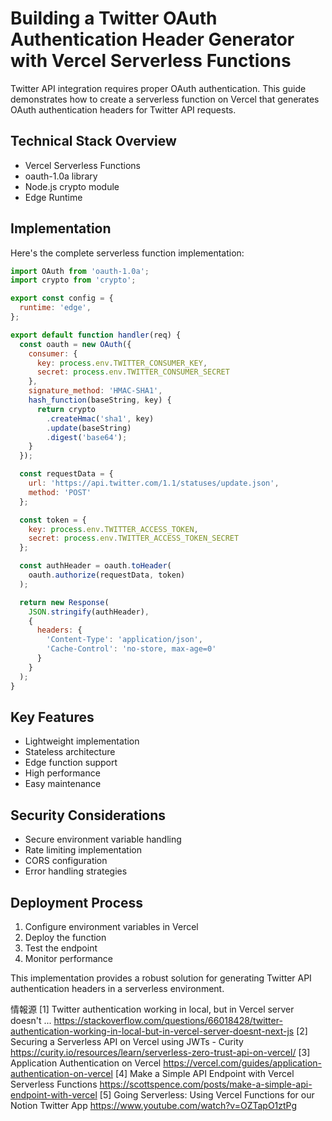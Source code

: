# Building a Twitter OAuth Authentication Header Generator with Vercel Serverless Functions

Twitter API integration requires proper OAuth authentication. This guide demonstrates how to create a serverless function on Vercel that generates OAuth authentication headers for Twitter API requests.

## Technical Stack Overview
- Vercel Serverless Functions
- oauth-1.0a library
- Node.js crypto module
- Edge Runtime

## Implementation

Here's the complete serverless function implementation:

```javascript
import OAuth from 'oauth-1.0a';
import crypto from 'crypto';

export const config = {
  runtime: 'edge',
};

export default function handler(req) {
  const oauth = new OAuth({
    consumer: {
      key: process.env.TWITTER_CONSUMER_KEY,
      secret: process.env.TWITTER_CONSUMER_SECRET
    },
    signature_method: 'HMAC-SHA1',
    hash_function(baseString, key) {
      return crypto
        .createHmac('sha1', key)
        .update(baseString)
        .digest('base64');
    }
  });

  const requestData = {
    url: 'https://api.twitter.com/1.1/statuses/update.json',
    method: 'POST'
  };

  const token = {
    key: process.env.TWITTER_ACCESS_TOKEN,
    secret: process.env.TWITTER_ACCESS_TOKEN_SECRET
  };

  const authHeader = oauth.toHeader(
    oauth.authorize(requestData, token)
  );

  return new Response(
    JSON.stringify(authHeader),
    {
      headers: {
        'Content-Type': 'application/json',
        'Cache-Control': 'no-store, max-age=0'
      }
    }
  );
}
```

## Key Features
- Lightweight implementation
- Stateless architecture
- Edge function support
- High performance
- Easy maintenance

## Security Considerations
- Secure environment variable handling
- Rate limiting implementation
- CORS configuration
- Error handling strategies

## Deployment Process
1. Configure environment variables in Vercel
2. Deploy the function
3. Test the endpoint
4. Monitor performance

This implementation provides a robust solution for generating Twitter API authentication headers in a serverless environment.

情報源
[1] Twitter authentication working in local, but in Vercel server doesn't ... https://stackoverflow.com/questions/66018428/twitter-authentication-working-in-local-but-in-vercel-server-doesnt-next-js
[2] Securing a Serverless API on Vercel using JWTs - Curity https://curity.io/resources/learn/serverless-zero-trust-api-on-vercel/
[3] Application Authentication on Vercel https://vercel.com/guides/application-authentication-on-vercel
[4] Make a Simple API Endpoint with Vercel Serverless Functions https://scottspence.com/posts/make-a-simple-api-endpoint-with-vercel
[5] Going Serverless: Using Vercel Functions for our Notion Twitter App https://www.youtube.com/watch?v=OZTapO1ztPg

